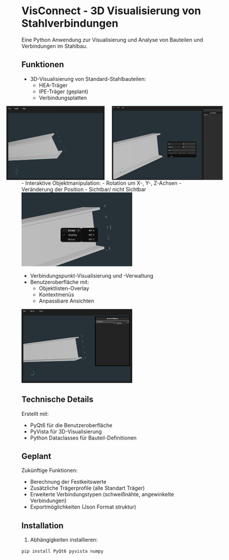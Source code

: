 # VisConnect - 3D Visualisierung von Stahlverbindungen

Eine Python Anwendung zur Visualisierung und Analyse von Bauteilen und Verbindungen im Stahlbau.

## Funktionen

- 3D-Visualisierung von Standard-Stahlbauteilen:
  - HEA-Träger 
  - IPE-Träger (geplant)
  - Verbindungsplatten
<div style="display: flex; justify-content: center; gap: 20px;">
<img src="/assets/HEA.png" width="300" height="200" alt="HEA">
<img src="/assets/add_menu.png" width="300" height="200" alt="HEA">
</div>
- Interaktive Objektmanipulation:
  - Rotation um X-, Y-, Z-Achsen
  - Veränderung der Position
  - Sichtbar/ nicht Sichtbar
<img src="/assets/interaction_menu.png" width="300" height="200" alt="InteractionsMenu">


- Verbindungspunkt-Visualisierung und -Verwaltung
- Benutzeroberfläche mit:
  - Objektlisten-Overlay
  - Kontextmenüs
  - Anpassbare Ansichten
<img src="/assets/object_menu.png" width="300" height="200" alt="ObjectMenu">



## Technische Details

Erstellt mit:
- PyQt6 für die Benutzeroberfläche
- PyVista für 3D-Visualisierung
- Python Dataclasses für Bauteil-Definitionen

## Geplant

Zukünftige Funktionen:
- Berechnung der Festkeitswerte
- Zusätzliche Trägerprofile (alle Standart Träger)
- Erweiterte Verbindungstypen (schweißnähte, angewinkelte Verbindungen)
- Exportmöglichkeiten (Json Format struktur)

## Installation

1. Abhängigkeiten installieren:

```python
pip install PyQt6 pyvista numpy
```